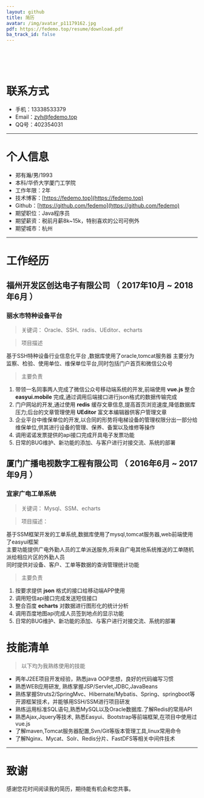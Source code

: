 ```yaml
---
layout: github
title: 简历
avatar: /img/avatar_p11179162.jpg
pdf: https://fedemo.top/resume/download.pdf
ba_track_id: false
---
```

<br><br><br>
# 联系方式

- 手机：13338533379
- Email：zyh@fedemo.top
- QQ号：402354031

---

# 个人信息

 - 郑有瀚/男/1993
 - 本科/华侨大学厦门工学院
 - 工作年限：2年
 - 技术博客：[https://fedemo.top](https://fedemo.top)
 - Github：[https://github.com/fedemo](https://github.com/fedemo)
 - 期望职位：Java程序员
 - 期望薪资：税前月薪8k~15k，特别喜欢的公司可例外
 - 期望城市：杭州

---

# 工作经历  

## 福州开发区创达电子有限公司 （ 2017年10月 ~ 2018年6月 ）

### 丽水市特种设备平台

>关键词： Oracle、SSH、radis、UEditor、echarts   

>项目描述   

基于SSH特种设备行业信息化平台 ,数据库使用了oracle,tomcat服务器
主要分为监察、检验、使用单位、维保单位平台,同时包括门户首页和微信公众号   

>主要负责

1. 带领一名同事两人完成了微信公众号移动端系统的开发,前端使用 **vue.js** 整合 **easyui.mobile** 完成,通过调用后端接口进行json格式的数据传输完成
2. 门户网站的开发,通过使用 **redis** 缓存文章信息,提高首页浏览速度,降低数据库压力;后台的文章管理使用 **UEditor** 富文本编辑器供客户管理文章
3. 企业平台中维保单位的开发,以合同的形势将电梯设备的管理权限分出一部分给维保单位,供其进行设备的管理、保养、备案以及维修等操作
4. 调用诺诺发票提供的api接口完成开具电子发票功能
5. 日常的BUG维护、新功能的添加、与客户进行对接交流、系统的部署

## 厦门广播电视数字工程有限公司  （ 2016年6月 ~ 2017年9月 ）

###  宜家广电工单系统

>关键词： Mysql、SSM、echarts

>项目描述：   

基于SSM框架开发的工单系统,数据库使用了mysql,tomcat服务器,web前端使用了easyui框架    
主要功能提供广电外勤人员的工单派送服务,将来自广电其他系统推送的工单随机派给相应片区的外勤人员   
同时提供对设备、客户、工单等数据的查询管理统计功能   

>主要负责  

1. 按要求提供 **json** 格式的接口给移动端APP使用
2. 调用短信api接口完成发送短信接口
3. 整合百度 **echarts** 对数据进行图形化的统计分析
4. 调用百度地图api完成人员签到地点的显示功能
5. 日常的BUG维护、新功能的添加、与客户进行对接交流、系统的部署

# 技能清单
>以下均为我熟练使用的技能

- 两年J2EE项目开发经验，熟悉java OOP思想，良好的代码编写习惯
- 熟悉WEB应用研发, 熟练掌握JSP/Servlet,JDBC,JavaBeans
- 熟练掌握Struts2/SpringMvc、Hibernate/Mybatis、Spring、springboot等开源框架技术，并能够用SSH/SSM进行项目研发
- 熟练运用标准SQL语句,熟悉MySQL以及Oracle数据库.了解Redis的常用API
- 熟悉Ajax,Jquery等技术, 熟悉Easyui、Bootstrap等前端框架,在项目中使用过vue.js
- 了解maven,Tomcat服务器配置,Svn/Git等版本管理工具,linux常用命令
- 了解Nginx、Mycat、Solr、Redis分片、FastDFS等相关中间件技术


---

# 致谢
感谢您花时间阅读我的简历，期待能有机会和您共事。
